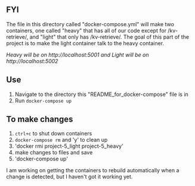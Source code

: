 ## FYI
The file in this directory called "docker-compose.yml" will make two containers, one called "heavy" that has all of our code except for /kv-retrieve/, and "light" that only has /kv-retrieve/. The goal of this part of the project is to make the light container talk to the heavy container.

*Heavy will be on http://localhost:5001 and Light will be on http://localhost:5002*

## Use
1. Navigate to the directory this "README_for_docker-compose" file is in
2. Run `docker-compose up`

## To make changes
1. `ctrl+c` to shut down containers
2. `docker-compose rm` and 'y' to clean up
3. 'docker rmi project-5_light project-5_heavy'
3. make changes to files and save
4. 'docker-compose up'

I am working on getting the containers to rebuild automatically when a change is detected, but I haven't got it working yet.
